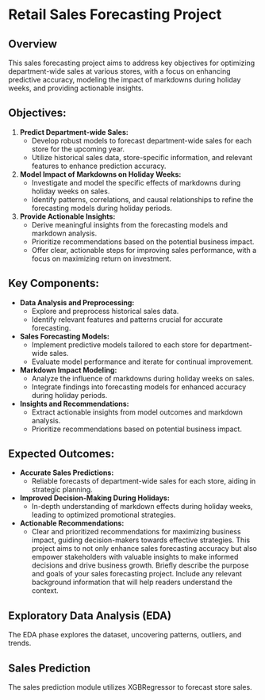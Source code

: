 # Retail Sales Forecasting Project
## Overview
This sales forecasting project aims to address key objectives for optimizing department-wide sales at various stores, with a focus on enhancing predictive accuracy, modeling the impact of markdowns during holiday weeks, and providing actionable insights.
## Objectives:
1. **Predict Department-wide Sales:**
   - Develop robust models to forecast department-wide sales for each store for the upcoming year.
   - Utilize historical sales data, store-specific information, and relevant features to enhance prediction accuracy.
2. **Model Impact of Markdowns on Holiday Weeks:**
   - Investigate and model the specific effects of markdowns during holiday weeks on sales.
   - Identify patterns, correlations, and causal relationships to refine the forecasting models during holiday periods.
3. **Provide Actionable Insights:**
   - Derive meaningful insights from the forecasting models and markdown analysis.
   - Prioritize recommendations based on the potential business impact.
   - Offer clear, actionable steps for improving sales performance, with a focus on maximizing return on investment.
## Key Components:
- **Data Analysis and Preprocessing:**
  - Explore and preprocess historical sales data.
  - Identify relevant features and patterns crucial for accurate forecasting.
- **Sales Forecasting Models:**
  - Implement predictive models tailored to each store for department-wide sales.
  - Evaluate model performance and iterate for continual improvement.
- **Markdown Impact Modeling:**
  - Analyze the influence of markdowns during holiday weeks on sales.
  - Integrate findings into forecasting models for enhanced accuracy during holiday periods.
- **Insights and Recommendations:**
  - Extract actionable insights from model outcomes and markdown analysis.
  - Prioritize recommendations based on potential business impact.
## Expected Outcomes:
- **Accurate Sales Predictions:**
  - Reliable forecasts of department-wide sales for each store, aiding in strategic planning.
- **Improved Decision-Making During Holidays:**
  - In-depth understanding of markdown effects during holiday weeks, leading to optimized promotional strategies.
- **Actionable Recommendations:**
  - Clear and prioritized recommendations for maximizing business impact, guiding decision-makers towards effective strategies.
This project aims to not only enhance sales forecasting accuracy but also empower stakeholders with valuable insights to make informed decisions and drive business growth.
Briefly describe the purpose and goals of your sales forecasting project. Include any relevant background information that will help readers understand the context.

## Exploratory Data Analysis (EDA)
The EDA phase explores the dataset, uncovering patterns, outliers, and trends. 
## Sales Prediction
The sales prediction module utilizes XGBRegressor to forecast store sales.

